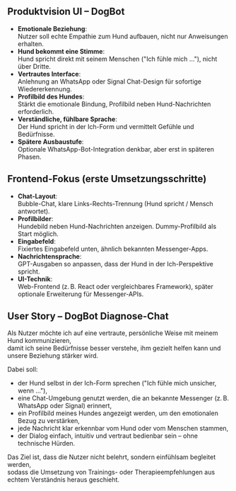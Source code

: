 ## Produktvision UI – DogBot

- **Emotionale Beziehung**:  
  Nutzer soll echte Empathie zum Hund aufbauen, nicht nur Anweisungen erhalten.
- **Hund bekommt eine Stimme**:  
  Hund spricht direkt mit seinem Menschen ("Ich fühle mich ..."), nicht über Dritte.
- **Vertrautes Interface**:  
  Anlehnung an WhatsApp oder Signal Chat-Design für sofortige Wiedererkennung.
- **Profilbild des Hundes**:  
  Stärkt die emotionale Bindung, Profilbild neben Hund-Nachrichten erforderlich.
- **Verständliche, fühlbare Sprache**:  
  Der Hund spricht in der Ich-Form und vermittelt Gefühle und Bedürfnisse.
- **Spätere Ausbaustufe**:  
  Optionale WhatsApp-Bot-Integration denkbar, aber erst in späteren Phasen.

## Frontend-Fokus (erste Umsetzungsschritte)

- **Chat-Layout**:  
  Bubble-Chat, klare Links-Rechts-Trennung (Hund spricht / Mensch antwortet).
- **Profilbilder**:  
  Hundebild neben Hund-Nachrichten anzeigen. Dummy-Profilbild als Start möglich.
- **Eingabefeld**:  
  Fixiertes Eingabefeld unten, ähnlich bekannten Messenger-Apps.
- **Nachrichtensprache**:  
  GPT-Ausgaben so anpassen, dass der Hund in der Ich-Perspektive spricht.
- **UI-Technik**:  
  Web-Frontend (z. B. React oder vergleichbares Framework), später optionale Erweiterung für Messenger-APIs.

## User Story – DogBot Diagnose-Chat

Als Nutzer möchte ich auf eine vertraute, persönliche Weise mit meinem Hund kommunizieren,  
damit ich seine Bedürfnisse besser verstehe, ihm gezielt helfen kann und unsere Beziehung stärker wird.

Dabei soll:
- der Hund selbst in der Ich-Form sprechen ("Ich fühle mich unsicher, wenn ..."),
- eine Chat-Umgebung genutzt werden, die an bekannte Messenger (z. B. WhatsApp oder Signal) erinnert,
- ein Profilbild meines Hundes angezeigt werden, um den emotionalen Bezug zu verstärken,
- jede Nachricht klar erkennbar vom Hund oder vom Menschen stammen,
- der Dialog einfach, intuitiv und vertraut bedienbar sein – ohne technische Hürden.

Das Ziel ist, dass die Nutzer nicht belehrt, sondern einfühlsam begleitet werden,  
sodass die Umsetzung von Trainings- oder Therapieempfehlungen aus echtem Verständnis heraus geschieht.
